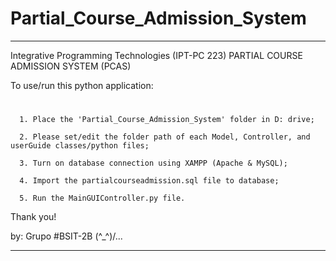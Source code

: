 # Partial_Course_Admission_System
 
*****************************************************************************************

Integrative Programming Technologies (IPT-PC 223)
PARTIAL COURSE ADMISSION SYSTEM (PCAS)

To use/run this python application:
#
      1. Place the 'Partial_Course_Admission_System' folder in D: drive; 
      
      2. Please set/edit the folder path of each Model, Controller, and userGuide classes/python files; 
      
      3. Turn on database connection using XAMPP (Apache & MySQL); 
      
      4. Import the partialcourseadmission.sql file to database; 
      
      5. Run the MainGUIController.py file.
      

Thank you!

by: Grupo #BSIT-2B  \(^_^)/...

*****************************************************************************************















